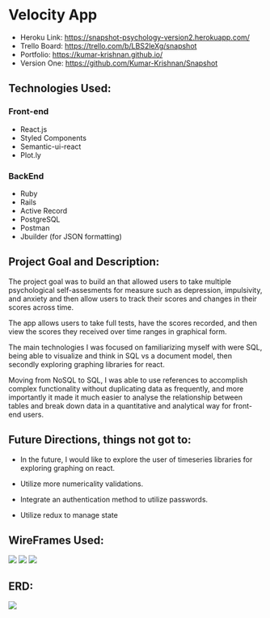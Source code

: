 # Velocity App

* Heroku Link: https://snapshot-psychology-version2.herokuapp.com/
* Trello Board: https://trello.com/b/LBS2leXg/snapshot
* Portfolio: https://kumar-krishnan.github.io/
* Version One: https://github.com/Kumar-Krishnan/Snapshot

## Technologies Used: 

### Front-end
* React.js
* Styled Components
* Semantic-ui-react
* Plot.ly

### BackEnd
* Ruby
* Rails
* Active Record
* PostgreSQL
* Postman
* Jbuilder (for JSON formatting)

## Project Goal and Description:
The project goal was to build an that allowed users to take multiple psychological self-assesments for measure such as depression, impulsivity, and anxiety and then allow users to track their scores and changes in their scores across time.

The app allows users to take full tests, have the scores recorded, and then view the scores they received over time ranges in graphical form.

The main technologies I was focused on familiarizing myself with were SQL, being able to visualize and think in SQL vs a document model, then secondly exploring graphing libraries for react. 

Moving from NoSQL to SQL, I was able to use references to accomplish complex functionality without duplicating data as frequently, and more importantly it made it much easier to analyse the relationship between tables and break down data in a quantitative and analytical way for front-end users.

                    
## Future Directions, things not got to:
* In the future, I would like to explore the user of timeseries libraries for exploring graphing on react.

* Utilize more numericality validations. 

* Integrate an authentication method to utilize passwords.

* Utilize redux to manage state

## WireFrames Used:

![](https://i.imgur.com/w4du59pl.png)
![](https://i.imgur.com/Fks2PH4l.png)
![](https://i.imgur.com/82IFoJRl.png)

## ERD:
![](https://i.imgur.com/AgnW8bx.png)


